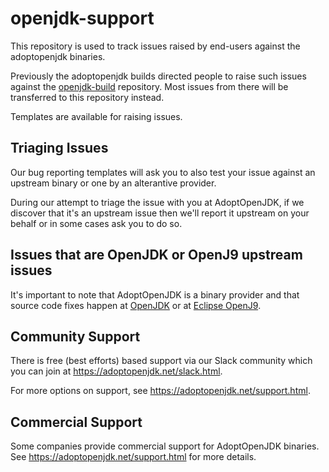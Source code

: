 # openjdk-support

This repository is used to track issues raised by end-users against the
adoptopenjdk binaries.

Previously the adoptopenjdk builds directed people to raise such issues
against the [openjdk-build](https://github.com/AdoptOpenJDK/openjdk-build)
repository. Most issues from there will be transferred to this repository
instead.

Templates are available for raising issues.

## Triaging Issues

Our bug reporting templates will ask you to also test your issue against an upstream binary or one by an alterantive provider.

During our attempt to triage the issue with you at AdoptOpenJDK, if we discover that it's an upstream issue then we'll report it upstream on your behalf or in some cases ask you to do so.

## Issues that are OpenJDK or OpenJ9 upstream issues

It's important to note that AdoptOpenJDK is a binary provider and that source code fixes happen at [OpenJDK](https://openjdk.java.net) or at [Eclipse OpenJ9](https://www.eclipse.org/openj9/).

## Community Support

There is free (best efforts) based support via our Slack community which you can join at https://adoptopenjdk.net/slack.html.

For more options on support, see https://adoptopenjdk.net/support.html.

## Commercial Support

Some companies provide commercial support for AdoptOpenJDK binaries.  See https://adoptopenjdk.net/support.html for more details.
